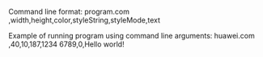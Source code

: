 Command line format:
program.com ,width,height,color,styleString,styleMode,text

Example of running program using command line arguments:
huawei.com ,40,10,187,1234 6789,0,Hello world!

